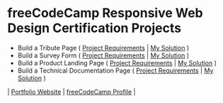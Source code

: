 # freeCodeCamp Responsive Web Design Certification Projects

- Build a Tribute Page ( [Project Requirements](https://www.freecodecamp.org/learn/responsive-web-design/responsive-web-design-projects/build-a-tribute-page) | [My Solution](https://arnoldgelacio.github.io/freecodecamp-projects/responsive-web-design/tribute-page) )
- Build a Survey Form ( [Project Requirements](https://www.freecodecamp.org/learn/responsive-web-design/responsive-web-design-projects/build-a-survey-form) | [My Solution](https://arnoldgelacio.github.io/freecodecamp-projects/responsive-web-design/survey-form) )
- Build a Product Landing Page ( [Project Requirements](https://www.freecodecamp.org/learn/responsive-web-design/responsive-web-design-projects/build-a-product-landing-page) | [My Solution](https://arnoldgelacio.github.io/freecodecamp-projects/responsive-web-design/product-landing-page) )
- Build a Technical Documentation Page ( [Project Requirements](https://www.freecodecamp.org/learn/responsive-web-design/responsive-web-design-projects/build-a-technical-documentation-page) | [My Solution](https://arnoldgelacio.github.io/freecodecamp-projects/responsive-web-design/technical-documentation-page) )

| [Portfolio Website](http://arnoldgelacio.com) | [freeCodeCamp Profile](https://freecodecamp.org/arnoldgelacio) |

